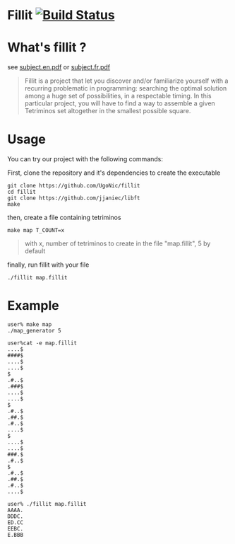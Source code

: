 # Fillit [![Build Status](https://travis-ci.org/UgoNic/fillit.svg?branch=master)](https://travis-ci.org/UgoNic/fillit)

# What's fillit ?

see [subject.en.pdf](https://github.com/UgoNic/fillit/fillit.en.pdf) or [subject.fr.pdf](https://github.com/UgoNic/fillit/fillit.fr.pdf)

>Fillit is a project that let you discover and/or familiarize yourself with a recurring problematic in programming: searching the optimal solution among a huge set of possibilities, in a respectable timing. In this particular project, you will have to find a way to assemble a given Tetriminos set altogether in the smallest possible square.

# Usage

You can try our project with the following commands:

First, clone the repository and it's dependencies to create the executable

    git clone https://github.com/UgoNic/fillit
    cd fillit
    git clone https://github.com/jjaniec/libft
    make

then, create a file containing tetriminos

    make map T_COUNT=x

>with x, number of tetriminos to create in the file "map.fillit", 5 by default

finally, run fillit with your file

    ./fillit map.fillit

# Example


    user% make map
    ./map_generator 5

    user%cat -e map.fillit
    ....$
    ####$
    ....$
    ....$
    $
    .#..$
    .###$
    ....$
    ....$
    $
    .#..$
    .##.$
    .#..$
    ....$
    $
    ....$
    ....$
    ###.$
    .#..$
    $
    .#..$
    .##.$
    .#..$
    ....$

    user% ./fillit map.fillit
    AAAA.
    DDDC.
    ED.CC
    EEBC.
    E.BBB
